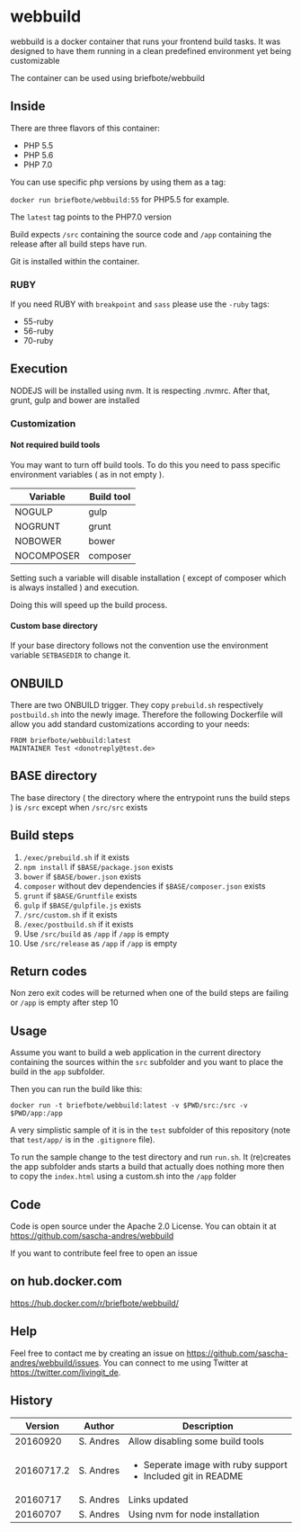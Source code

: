 # webbuild #

webbuild is a docker container that runs your frontend build tasks. It
was designed to have them running in a clean predefined environment yet
being customizable

The container can be used using briefbote/webbuild

## Inside ##

There are three flavors of this container:

* PHP 5.5
* PHP 5.6
* PHP 7.0

You can use specific php versions by using them as a tag:

`docker run briefbote/webbuild:55` for PHP5.5 for example.

The `latest` tag points to the PHP7.0 version

Build expects `/src` containing the source code and `/app` containing the release after all build steps have run.

Git is installed within the container.

### RUBY ###

If you need RUBY with `breakpoint` and `sass` please use the `-ruby` tags:

* 55-ruby
* 56-ruby
* 70-ruby

## Execution ##

NODEJS will be installed using nvm. It is respecting .nvmrc. After that, grunt, gulp and bower are installed

### Customization

#### Not required build tools

You may want to turn off build tools. To do this you need to pass specific environment variables ( as in not empty ).

|Variable|Build tool|
|---|---|
|NOGULP|gulp|
|NOGRUNT|grunt|
|NOBOWER|bower|
|NOCOMPOSER|composer|

Setting such a variable will disable installation ( except of composer which is always installed ) and execution.

Doing this will speed up the build process.

#### Custom base directory

If your base directory follows not the convention use the environment variable `SETBASEDIR` to change it.

## ONBUILD ##

There are two ONBUILD trigger. They copy `prebuild.sh` respectively `postbuild.sh` into the newly image. Therefore 
the following Dockerfile will allow you add standard customizations according to your needs:

    FROM briefbote/webbuild:latest
    MAINTAINER Test <donotreply@test.de>

## BASE directory ##

The base directory ( the directory where the entrypoint runs the build steps ) is `/src` except when
`/src/src` exists

## Build steps ##

1. `/exec/prebuild.sh` if it exists
2. `npm install` if `$BASE/package.json` exists
3. `bower` if `$BASE/bower.json` exists
4. `composer` without dev dependencies if `$BASE/composer.json` exists
5. `grunt` if `$BASE/Gruntfile` exists
6. `gulp` if `$BASE/gulpfile.js` exists
7. `/src/custom.sh` if it exists
8. `/exec/postbuild.sh` if it exists
9. Use `/src/build` as `/app` if `/app` is empty
10. Use `/src/release` as `/app` if `/app` is empty

## Return codes ##

Non zero exit codes will be returned when one of the build steps are failing or `/app` is empty after step 10

## Usage ##

Assume you want to build a web application in the current directory containing the sources within the `src` subfolder
and you want to place the build in the `app` subfolder.

Then you can run the build like this:

    docker run -t briefbote/webbuild:latest -v $PWD/src:/src -v $PWD/app:/app

A very simplistic sample of it is in the `test` subfolder of this repository (note that `test/app/` is in the `.gitignore` file).

To run the sample change to the test directory and run `run.sh`. It (re)creates the app subfolder ands starts a build
that actually does nothing more then to copy the `index.html` using a custom.sh into the `/app` folder

## Code ##

Code is open source under the Apache 2.0 License. You can obtain it at https://github.com/sascha-andres/webbuild

If you want to contribute feel free to open an issue

## on hub.docker.com ##

https://hub.docker.com/r/briefbote/webbuild/

## Help

Feel free to contact me by creating an issue on https://github.com/sascha-andres/webbuild/issues.
You can connect to me using Twitter at https://twitter.com/livingit_de.

## History ##

|Version|Author|Description|
|---|---|---|
|20160920|S. Andres|Allow disabling some build tools|
|20160717.2|S. Andres|<ul><li>Seperate image with ruby support</li><li>Included git in README</li></ul>|
|20160717|S. Andres|Links updated|
|20160707|S. Andres|Using nvm for node installation|
